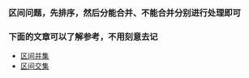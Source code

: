 ### 区间问题，先排序，然后分能合并、不能合并分别进行处理即可


### 下面的文章可以了解参考，不用刻意去记

- [区间并集](https://labuladong.gitbook.io/algo/suan-fa-si-wei-xi-lie/qu-jian-tiao-du-wen-ti-zhi-qu-jian-he-bing)
- [区间交集](https://labuladong.gitbook.io/algo/suan-fa-si-wei-xi-lie/qu-jian-jiao-ji-wen-ti)
